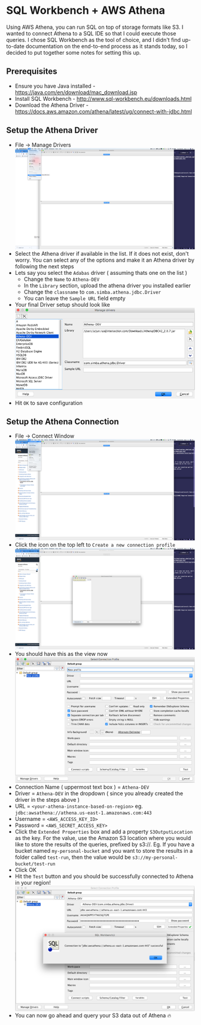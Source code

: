 # SQL Workbench + AWS Athena 

Using AWS Athena, you can run SQL on top of storage formats like S3. I wanted to connect Athena to a SQL IDE so that I could execute those queries. I chose SQL Workbench as the tool of choice, and I didn't find  up-to-date documentation on the end-to-end process as it stands today, so I decided to put together some notes for setting this up.

## Prerequisites
- Ensure you have Java installed - https://java.com/en/download/mac_download.jsp
- Install SQL Workbench - http://www.sql-workbench.eu/downloads.html
- Download the Athena Driver - https://docs.aws.amazon.com/athena/latest/ug/connect-with-jdbc.html

## Setup the Athena Driver
- File -> Manage Drivers
![Manage Drivers](resources/manage_drivers.png)
- Select the Athena driver if available in the list. If it does not exist, don't worry. You can select any of the options and make it an Athena driver by following the next steps 
- Lets say you select the `Adabas` driver ( assuming thats one on the list )
    - Change the `Name` to `Athena-DEV`
    - In the `Library` section, upload the athena driver you installed earlier 
    - Change the `classname` to  `com.simba.athena.jdbc.Driver`
    - You can leave the `Sample URL` field empty
- Your final Driver setup should look like 
![Driver Setup](resources/create_driver.png)
- Hit `OK` to save configuration

## Setup the Athena Connection
- File -> Connect Window
![Connect Window](resources/connect_window.png)
- Click the icon on the top left to `Create a new connection profile`
![Manage Drivers](resources/new_conn_profile.png)
- You should have this as the view now
![Manage Drivers](resources/new_profile.png)
- Connection Name ( uppermost text box ) = `Athena-DEV`
- Driver = `Athena-DEV` in the dropdown ( since you already created the driver in the steps above )
- URL = `<your-athena-instance-based-on-region>` eg. `jdbc:awsathena://athena.us-east-1.amazonaws.com:443`
- Username = `<AWS_ACCESS_KEY_ID>`
- Password = `<AWS_SECRET_ACCESS_KEY>`
- Click the `Extended Properties` box and add a property `S3OutputLocation` as the key. For the value, use the Amazon S3 location where you would like to store the results of the queries, prefixed by s3://. Eg. If you have a bucket named `my-personal-bucket` and you want to store the results in a folder called `test-run`, then the value would be `s3://my-personal-bucket/test-run`
- Click OK
- Hit the `Test` button and you should be successfully connected to Athena in your region!
![Manage Drivers](resources/success.png)
- You can now go ahead and query your S3 data out of Athena 🔥
